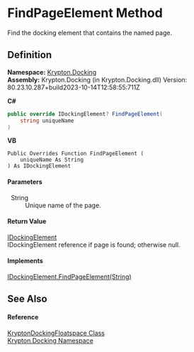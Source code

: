# FindPageElement Method


Find the docking element that contains the named page.



## Definition
**Namespace:** <a href="98399376-cf41-9454-4b4d-4fab2ca20bc7.md">Krypton.Docking</a>  
**Assembly:** Krypton.Docking (in Krypton.Docking.dll) Version: 80.23.10.287+build2023-10-14T12:58:55:711Z

**C#**
``` C#
public override IDockingElement? FindPageElement(
	string uniqueName
)
```
**VB**
``` VB
Public Overrides Function FindPageElement ( 
	uniqueName As String
) As IDockingElement
```



#### Parameters
<dl><dt>  String</dt><dd>Unique name of the page.</dd></dl>

#### Return Value
<a href="7a8c0862-7f74-27fa-175f-cc894ff97478.md">IDockingElement</a>  
IDockingElement reference if page is found; otherwise null.

#### Implements
<a href="e75d45e0-0fe1-d4fc-557c-b3f0adeb637e.md">IDockingElement.FindPageElement(String)</a>  


## See Also


#### Reference
<a href="a85b93b1-d0b7-72b5-08f6-2a3a04adeb96.md">KryptonDockingFloatspace Class</a>  
<a href="98399376-cf41-9454-4b4d-4fab2ca20bc7.md">Krypton.Docking Namespace</a>  
